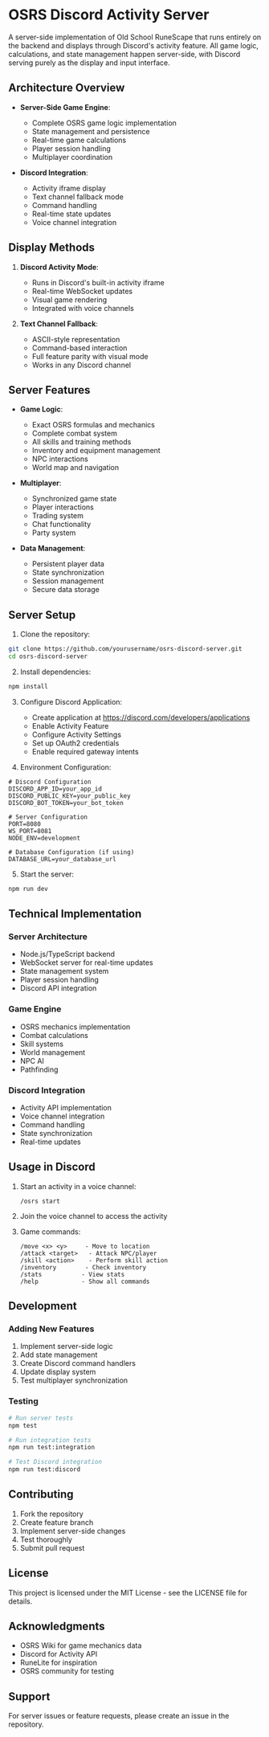 # OSRS Discord Activity Server

A server-side implementation of Old School RuneScape that runs entirely on the backend and displays through Discord's activity feature. All game logic, calculations, and state management happen server-side, with Discord serving purely as the display and input interface.

## Architecture Overview

- **Server-Side Game Engine**:
  - Complete OSRS game logic implementation
  - State management and persistence
  - Real-time game calculations
  - Player session handling
  - Multiplayer coordination
  
- **Discord Integration**:
  - Activity iframe display
  - Text channel fallback mode
  - Command handling
  - Real-time state updates
  - Voice channel integration

## Display Methods

1. **Discord Activity Mode**:
   - Runs in Discord's built-in activity iframe
   - Real-time WebSocket updates
   - Visual game rendering
   - Integrated with voice channels

2. **Text Channel Fallback**:
   - ASCII-style representation
   - Command-based interaction
   - Full feature parity with visual mode
   - Works in any Discord channel

## Server Features

- **Game Logic**:
  - Exact OSRS formulas and mechanics
  - Complete combat system
  - All skills and training methods
  - Inventory and equipment management
  - NPC interactions
  - World map and navigation

- **Multiplayer**:
  - Synchronized game state
  - Player interactions
  - Trading system
  - Chat functionality
  - Party system

- **Data Management**:
  - Persistent player data
  - State synchronization
  - Session management
  - Secure data storage

## Server Setup

1. Clone the repository:
```bash
git clone https://github.com/yourusername/osrs-discord-server.git
cd osrs-discord-server
```

2. Install dependencies:
```bash
npm install
```

3. Configure Discord Application:
   - Create application at https://discord.com/developers/applications
   - Enable Activity Feature
   - Configure Activity Settings
   - Set up OAuth2 credentials
   - Enable required gateway intents

4. Environment Configuration:
```env
# Discord Configuration
DISCORD_APP_ID=your_app_id
DISCORD_PUBLIC_KEY=your_public_key
DISCORD_BOT_TOKEN=your_bot_token

# Server Configuration
PORT=8080
WS_PORT=8081
NODE_ENV=development

# Database Configuration (if using)
DATABASE_URL=your_database_url
```

5. Start the server:
```bash
npm run dev
```

## Technical Implementation

### Server Architecture
- Node.js/TypeScript backend
- WebSocket server for real-time updates
- State management system
- Player session handling
- Discord API integration

### Game Engine
- OSRS mechanics implementation
- Combat calculations
- Skill systems
- World management
- NPC AI
- Pathfinding

### Discord Integration
- Activity API implementation
- Voice channel integration
- Command handling
- State synchronization
- Real-time updates

## Usage in Discord

1. Start an activity in a voice channel:
   ```
   /osrs start
   ```

2. Join the voice channel to access the activity

3. Game commands:
   ```
   /move <x> <y>     - Move to location
   /attack <target>   - Attack NPC/player
   /skill <action>    - Perform skill action
   /inventory        - Check inventory
   /stats           - View stats
   /help            - Show all commands
   ```

## Development

### Adding New Features
1. Implement server-side logic
2. Add state management
3. Create Discord command handlers
4. Update display system
5. Test multiplayer synchronization

### Testing
```bash
# Run server tests
npm test

# Run integration tests
npm run test:integration

# Test Discord integration
npm run test:discord
```

## Contributing

1. Fork the repository
2. Create feature branch
3. Implement server-side changes
4. Test thoroughly
5. Submit pull request

## License

This project is licensed under the MIT License - see the LICENSE file for details.

## Acknowledgments

- OSRS Wiki for game mechanics data
- Discord for Activity API
- RuneLite for inspiration
- OSRS community for testing

## Support

For server issues or feature requests, please create an issue in the repository. 